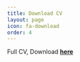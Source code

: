 ```yaml
---
title: Download CV
layout: page
icon: fa-download
order: 4
---
```


Full CV, Download [**here**](./assets/cv/CV_hengfei.pdf)

